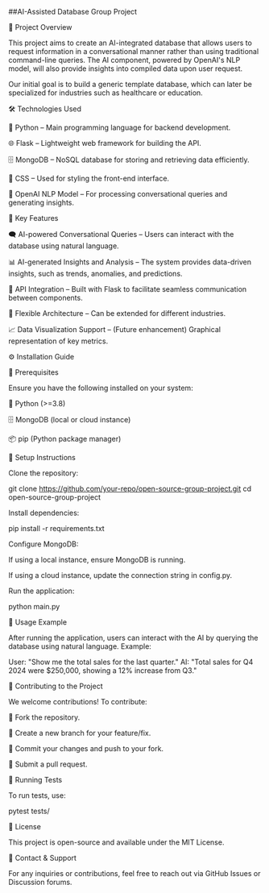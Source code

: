 ##AI-Assisted Database Group Project

📌 Project Overview

This project aims to create an AI-integrated database that allows users to request information in a conversational manner rather than using traditional command-line queries. The AI component, powered by OpenAI's NLP model, will also provide insights into compiled data upon user request.

Our initial goal is to build a generic template database, which can later be specialized for industries such as healthcare or education.

🛠️ Technologies Used

🐍 Python – Main programming language for backend development.

🌐 Flask – Lightweight web framework for building the API.

🗄️ MongoDB – NoSQL database for storing and retrieving data efficiently.

🎨 CSS – Used for styling the front-end interface.

🤖 OpenAI NLP Model – For processing conversational queries and generating insights.

🚀 Key Features

🗨️ AI-powered Conversational Queries – Users can interact with the database using natural language.

📊 AI-generated Insights and Analysis – The system provides data-driven insights, such as trends, anomalies, and predictions.

🔌 API Integration – Built with Flask to facilitate seamless communication between components.

🔧 Flexible Architecture – Can be extended for different industries.

📈 Data Visualization Support – (Future enhancement) Graphical representation of key metrics.

⚙️ Installation Guide

📝 Prerequisites

Ensure you have the following installed on your system:

🐍 Python (>=3.8)

🗄️ MongoDB (local or cloud instance)

📦 pip (Python package manager)

🔧 Setup Instructions

Clone the repository:

git clone https://github.com/your-repo/open-source-group-project.git
cd open-source-group-project

Install dependencies:

pip install -r requirements.txt

Configure MongoDB:

If using a local instance, ensure MongoDB is running.

If using a cloud instance, update the connection string in config.py.

Run the application:

python main.py

💬 Usage Example

After running the application, users can interact with the AI by querying the database using natural language. Example:

User: "Show me the total sales for the last quarter."
AI: "Total sales for Q4 2024 were $250,000, showing a 12% increase from Q3."

🤝 Contributing to the Project

We welcome contributions! To contribute:

🍴 Fork the repository.

🌿 Create a new branch for your feature/fix.

💾 Commit your changes and push to your fork.

🔄 Submit a pull request.

🧪 Running Tests

To run tests, use:

pytest tests/

📜 License

This project is open-source and available under the MIT License.

📩 Contact & Support

For any inquiries or contributions, feel free to reach out via GitHub Issues or Discussion forums.

